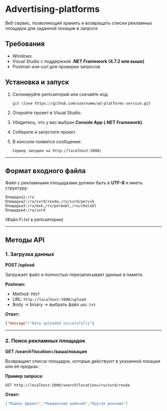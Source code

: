 # Advertising-platforms
Веб сервис, позволяющий хранить и возвращать списки рекламных площадок для заданной локации в запросе

## Требования

* Windows
* Visual Studio с поддержкой **.NET Framework (4.7.2 или выше)**
* Postman или curl для проверки запросов

## Установка и запуск

1. Склонируйте репозиторий или скачайте код:

   ```bash
   git clone https://github.com/username/ad-platforms-service.git
   ```
2. Откройте проект в Visual Studio.
3. Убедитесь, что у вас выбран **Console App (.NET Framework)**.
4. Соберите и запустите проект.
5. В консоли появится сообщение:

   ```
   Сервер запущен на http://localhost:5000/
   ```

---

## Формат входного файла

Файл с рекламными площадками должен быть в **UTF-8** и иметь структуру:

```
Площадка1:/ru
Площадка2:/ru/svrd/revda,/ru/svrd/pervik
Площадка3:/ru/msk,/ru/permobl,/ru/chelobl
Площадка4:/ru/svrd
```
(Файл Fi.txt в репозитории)

---

## Методы API

### 1. Загрузка данных

**POST /upload**

Загружает файл и полностью перезаписывает данные в памяти.

**Postman:**

* Method: `POST`
* URL: `http://localhost:5000/upload`
* Body → binary → выбрать файл `ads.txt`

**Ответ:**

```json
{"message":"Data uploaded successfully"}
```

---

### 2. Поиск рекламных площадок

**GET /search?location=/ваша/локация**

Возвращает список площадок, которые действуют в указанной локации или её предках.

**Пример запроса:**

```
GET http://localhost:5000/search?location=/ru/svrd/revda
```

**Ответ:**

```json
["Яндекс.Директ","Ревдинский рабочий","Крутая реклама"]
```
